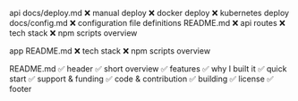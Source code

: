 api
    docs/deploy.md
        ❌ manual deploy
        ❌ docker deploy
        ❌ kubernetes deploy
    docs/config.md
        ❌ configuration file definitions
    README.md
        ❌ api routes
        ❌ tech stack
        ❌ npm scripts overview

app
    README.md
        ❌ tech stack
        ❌ npm scripts overview

README.md
    ✅ header
    ✅ short overview
    ✅ features
    ✅ why I built it
    ✅ quick start
    ✅ support & funding
    ✅ code & contribution
    ✅ building
    ✅ license
    ✅ footer
